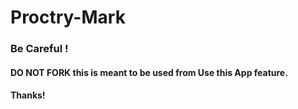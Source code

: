 # Proctry-Mark
### Be Careful !
#### DO NOT FORK this is meant to be used from Use this App feature.
#### Thanks!
